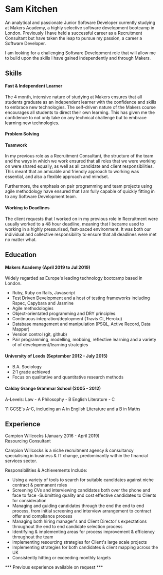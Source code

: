 # Sam Kitchen

An analytical and passionate Junior Software Developer currently studying at Makers Academy, a highly selective software development bootcamp in London. Previously I have held a successful career as a Recruitment Consultant but have taken the leap to pursue my passion, a career a Software Developer.

I am looking for a challenging Software Development role that will allow me to build upon the skills I have gained independently and through Makers.

## Skills

#### Fast & Independent Learner

The 4 month, intensive nature of studying at Makers ensures that all students graduate as an independent learner with the confidence and skills to embrace new technologies. The self-driven nature of the Makers course encourages all students to direct their own learning. This has given me the confidence to not only take on any technical challenge but to embrace learning new technologies.

#### Problem Solving


#### Teamwork

In my previous role as a Recruitment Consultant, the structure of the team and the ways in which we work ensured that all roles that we were working on were shared equally, as well as all candidate and client responsibilities. This meant that an amicable and friendly approach to working was essential, and also a flexible approach and mindset.

Furthermore, the emphasis on pair programming and team projects using agile methodology have ensured that I am fully capable of quickly fitting in to any Software Development team.

#### Working to Deadlines

The client requests that I worked on in my previous role in Recruitment were usually worked to a 48 hour deadline, meaning that I became used to working in a highly pressurised, fast-paced environment. It was both our individual and collective responsibility to ensure that all deadlines were met no matter what.

## Education

#### Makers Academy (April 2019 to Jul 2019)
Widely regarded as Europe's leading technology bootcamp based in London.

- Ruby, Ruby on Rails, Javascript
- Test Driven Development and a host of testing frameworks including Rspec, Capybara and Jasmine
- Agile methodologies
- Object-orientated programming and DRY principles
- Continuous integration/deployment (Travis CI, Heroku)
- Database management and manipulation (PSQL, Active Record, Data Mapper)
- Version control (git, github)
- Pair programming, modelling, mobbing, reflective learning and a variety of of development/learning strategies

#### University of Leeds (September 2012 - July 2015)

- B.A. Sociology
- 2:1 grade achieved
- Focus on qualitative and quantitative research methods

#### Calday Grange Grammar School (2005 - 2012)

A-Levels:
Law - A
Philosophy - B
English Literature - C

11 GCSE's A-C, including an A in English Literature and a B in Maths

## Experience

Campion Willcocks (January 2016 - April 2019)    
Resourcing Consultant

Campion Willcocks is a niche recruitment agency & consultancy specialising in business & IT change,
predominantly within the financial services sector.

Responsibilities & Achievements Include:
- Using a variety of tools to search for suitable candidates against niche contract & permanent roles
- Screening CVs and interviewing candidates both over the phone and face to face
-Submitting quality and cost effective candidates to Clients for consideration
- Managing and guiding candidates through the end the end to end process, from initial screening and
interview arrangement to contract offer and compliance process
- Managing both hiring manager's and Client Director's expectations throughout the end to end candidate
selection process
- Identifying & implementing areas for process improvement & efficiency throughout the team
- Implementing resourcing strategies for Client's large scale projects
- Implementing strategies for both candidates & client mapping across the UK
- Consistently hitting or exceeding monthly targets

*** Previous experience available on request ***

